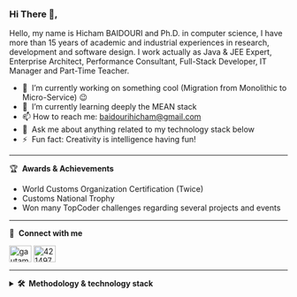 ### Hi There 👋,
Hello, my name is Hicham BAIDOURI and Ph.D. in computer science, I have more than 15 years of academic and industrial experiences in research, development and software design. I work actually as Java & JEE Expert, Enterprise Architect, Performance Consultant, Full-Stack Developer, IT Manager and Part-Time Teacher. 

- 🔭 &nbsp;I’m currently working on something cool (Migration from Monolithic to Micro-Service) :wink:
- 🌱 &nbsp;I’m currently learning deeply the MEAN stack
- 📫 How to reach me: baidourihicham@gmail.com
- 💬 &nbsp;Ask me about anything related to my technology stack below
- ⚡ &nbsp;Fun fact: Creativity is intelligence having fun!

-------

🏆 &nbsp;**Awards & Achievements**
- World Customs Organization Certification (Twice)
- Customs National Trophy
- Won many TopCoder challenges regarding several projects and events

-------

🔗 &nbsp;**Connect with me**
<p align="left">
<a href="https://www.linkedin.com/in/hicham-baidouri-9665205/" target="blank"><img align="center" src="https://raw.githubusercontent.com/rahuldkjain/github-profile-readme-generator/master/src/images/icons/Social/linked-in-alt.svg" alt="gautamkrishnar" height="30" width="40" /></a>
<a href="https://stackoverflow.com/users/21341745" target="blank"><img align="center" src="https://raw.githubusercontent.com/rahuldkjain/github-profile-readme-generator/master/src/images/icons/Social/stack-overflow.svg" alt="4214976" height="30" width="40" /></a>

-------

<details>
  <summary><b>🛠️&nbsp;&nbsp;Methodology & technology stack</b></summary>
  <br/>
-&nbsp;&nbsp;Java/JEE<br/>
-&nbsp;&nbsp;C/C++<br/>
-&nbsp;&nbsp;Objective-C<br/>
-&nbsp;&nbsp;Swift<br/>
-&nbsp;&nbsp;SQL<br/>
-&nbsp;&nbsp;PL/SQL<br/>
-&nbsp;&nbsp;Python<br/>
-&nbsp;&nbsp;HTML<br/>
-&nbsp;&nbsp;XML<br/>
-&nbsp;&nbsp;JavaScript<br/>
-&nbsp;&nbsp;JSF<br/>
-&nbsp;&nbsp;JPA<br/>
-&nbsp;&nbsp;Hibernate<br/>
-&nbsp;&nbsp;Spring<br/>
-&nbsp;&nbsp;Spring-Boot<br/>
-&nbsp;&nbsp;UML<br/>
-&nbsp;&nbsp;Android SDK<br/>
-&nbsp;&nbsp;iOS SDK<br/>
-&nbsp;&nbsp;Ionic<br/>
-&nbsp;&nbsp;React<br/>
-&nbsp;&nbsp;React-Native<br/>
-&nbsp;&nbsp;MDA<br/>
-&nbsp;&nbsp;SOA<br/>
-&nbsp;&nbsp;Micro-Service<br/>
-&nbsp;&nbsp;PMP<br/>
-&nbsp;&nbsp;Scrum<br/>
-&nbsp;&nbsp;Agile<br/>
-&nbsp;&nbsp;SonarQube<br/>
-&nbsp;&nbsp;JMeter<br/>
-&nbsp;&nbsp;AppDynamics<br/>
-&nbsp;&nbsp;Tomcat<br/>
-&nbsp;&nbsp;JBoss (WildFly)<br/>
-&nbsp;&nbsp;IBM WebSphere<br/>
-&nbsp;&nbsp;MySQL<br/>
-&nbsp;&nbsp;Oracle<br/>
-&nbsp;&nbsp;PostgreSQL<br/>
-&nbsp;&nbsp;Maven<br/>
-&nbsp;&nbsp;Gradle<br/>
-&nbsp;&nbsp;NPM/Yarn<br/>
-&nbsp;&nbsp;Jenkins<br/>
-&nbsp;&nbsp;Git & SVN
